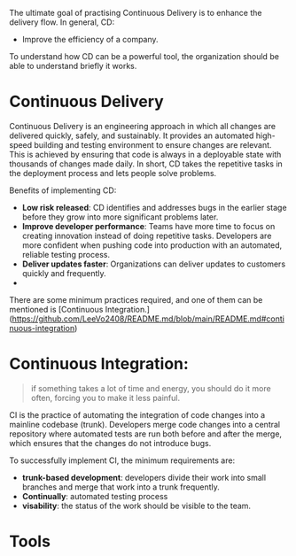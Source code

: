 
The ultimate goal of practising Continuous Delivery is to enhance the delivery flow. In general, CD:

-	Improve the efficiency of a company.

To understand how CD can be a powerful tool, the organization should be able to understand briefly it works.

# Continuous Delivery 
Continuous Delivery is an engineering approach in which all changes are delivered quickly, safely, and sustainably. It provides an automated high-speed building and testing environment to ensure changes are relevant. This is achieved by ensuring that code is always in a deployable state with thousands of changes made daily. In short, CD takes the repetitive tasks in the deployment process and lets people solve problems.

Benefits of implementing CD:
-	**Low risk released**: CD identifies and addresses bugs in the earlier stage before they grow into more significant problems later. 
-	**Improve developer performance**: Teams have more time to focus on creating innovation instead of doing repetitive tasks. Developers are more confident when pushing code into production with an automated, reliable testing process.
-	**Deliver updates faster**: Organizations can deliver updates to customers quickly and frequently.
-	
There are some minimum practices required, and one of them can be mentioned is [Continuous Integration.] (https://github.com/LeeVo2408/README.md/blob/main/README.md#continuous-integration) 

# Continuous Integration:

>if something takes a lot of time and energy, you should do it more often, forcing you to make it less painful. 

CI is the practice of automating the integration of code changes into a mainline codebase (trunk). Developers merge code changes into a central repository where automated tests are run both before and after the merge, which ensures that the changes do not introduce bugs. 

To successfully implement CI, the minimum requirements are: 

-	**trunk-based development**: developers divide their work into small branches and merge that work into a trunk frequently.
-	**Continually**: automated testing process
-	**visability**: the status of the work should be visible to the team.

# Tools



